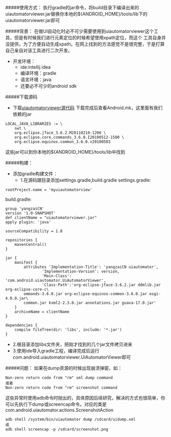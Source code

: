 #####使用方式：
执行gradle的jar命令，将build目录下编译出来的uiautomatorviewer.jar替换你本地的${ANDROID_HOME}/tools/lib下的uiautomatorviewer.jar即可

#####背景：
在做UI自动化时必不可少需要使用到uiautomatorviewer这个工具，但是有时候我们进行元素定位的时候希望使用xpath定位，而这个 工具自身并没提供，为了方便自动生成xpath。在网上找到的方法感觉不是很完整，于是打算自己亲自对该工具进行二次开发。
- 开发环境：
    - ide:intellij idea
    - 编译环境：gradle
    - 语言环境：java
    - 还要必不可少的android sdk
    
#####下载源码
- 下载[uiautomatorviewer源代码](https://android.googlesource.com/platform/frameworks/testing/+/aecdc4a/uiautomator/utils/uiautomatorviewer/)
下载完成后查看Android.mk，这里面有我们依赖的jar
```
LOCAL_JAVA_LIBRARIES := \
    swt \
    org.eclipse.jface_3.6.2.M20110210-1200 \
    org.eclipse.core.commands_3.6.0.I20100512-1500 \
    org.eclipse.equinox.common_3.6.0.v20100503
```
这些jar可以到你本地的${ANDROID_HOME}/tools/lib中找到

#####构建：
- 添加gradle构建文件：
    - 1.在源码跟目录添加settings.gradle,build.gradle
settings.gradle:

```
rootProject.name = 'myuiautomatorview'
```
build.gradle:
```
group 'yangzaiCN'
version '1.0-SNAPSHOT'
def clientName = "uiautomatorviewer.jar"
apply plugin: 'java'

sourceCompatibility = 1.8

repositories {
    mavenCentral()
}

jar {
    manifest {
        attributes 'Implementation-Title': 'yangzaiCN uiautomator',
                'Implementation-Version': version,
                'Main-Class': 'com.android.uiautomator.UiAutomatorViewer',
                'Class-Path':'org-eclipse-jface-3.6.2.jar ddmlib.jar org-eclipse-core-c\
        ommands-3.6.0.jar org-eclipse-equinox-common-3.6.0.jar osgi-4.0.0.jar\
        common.jar kxml2-2.3.0.jar annotations.jar guava-17.0.jar'
    }
    archiveName = clientName
}

dependencies {
    compile fileTree(dir: 'libs', include: '*.jar')
}
```
- 2.根目录添加libs文件夹，把刚才找到的几个jar文件拷贝进来
- 3.使用ide导入gradle工程，编译完成后运行com.android.uiautomatorviewer.UiAutomatorViewer即可

#####问题：
如果在dump资源的时候出现崩溃弹窗，如：

```
Non-zero return code from "rm" xml dump command
或者
Non-zero return code from "rm" screenshot command
```
这些异常时使用adb命令时抛出的，具体原因后续研究，解决的方式也很简单，你可以先执行下dump或screencap命令。对应的类是
com.android.uiautomator.actions.ScreenshotAction

```
adb shell /system/bin/uiautomator dump /sdcard/uidump.xml
或
adb shell screencap -p /sdcard/screenshot.png
```    
